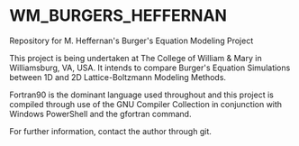 WM_BURGERS_HEFFERNAN
====================

Repository for M. Heffernan's Burger's Equation Modeling Project

This project is being undertaken at The College of William & Mary in Williamsburg, VA, USA.
It intends to compare Burger's Equation Simulations between 1D and 2D Lattice-Boltzmann Modeling Methods.

Fortran90 is the dominant language used throughout and this project is compiled through use of the GNU Compiler Collection 
	in conjunction with Windows PowerShell and the gfortran command.

For further information, contact the author through git.